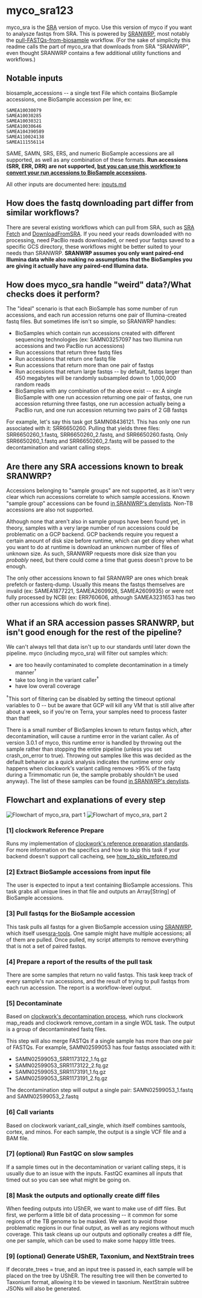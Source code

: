 # myco_sra123
myco_sra is the [SRA](https://www.ncbi.nlm.nih.gov/sra) version of myco. Use this version of myco if you want to analysze fastqs from SRA. This is powered by [SRANWRP](https://github.com/aofarrel/SRANWRP), most notably the [pull-FASTQs-from-biosample](https://dockstore.org/workflows/github.com/aofarrel/SRANWRP/pull_FASTQs_from_SRA_by_biosample:main?tab=info) workflow. (For the sake of simplicity this readme calls the part of myco_sra that downloads from SRA "SRANWRP", even thought SRANWRP contains a few additional utility functions and workflows.)

## Notable inputs
biosample_accessions -- a single text File which contains BioSample accessions, one BioSample accession per line, ex:
```
SAMEA10030079
SAMEA10030285
SAMEA10030321
SAMEA10030646
SAMEA104390589
SAMEA110024138
SAMEA111556114
```

SAME, SAMN, SRS, ERS, and numeric BioSample accessions are all supported, as well as any combination of these formats. **Run accessions (SRR, ERR, DRR) are not supported, [but you can use this workflow to convert your run accessions to BioSample accessions](https://dockstore.org/workflows/github.com/aofarrel/SRANWRP/get_biosample_accessions_from_run_accessions:main?tab=info).**

All other inputs are documented here: [inputs.md](./inputs.md)

## How does the fastq downloading part differ from similar workflows?
There are several existing workflows which can pull from SRA, such as [SRA Fetch](https://dockstore.org/workflows/github.com/theiagen/terra_utilities/SRA_Fetch:v1.4.1?tab=info) and [DownloadFromSRA](https://dockstore.org/workflows/github.com/broadinstitute/long-read-pipelines/DownloadFromSRA:kvg_update_downloaders?tab=info). If you need your reads downloaded with no processing, need PacBio reads downloaded, or need your fastqs saved to a specific GCS directory, these workflows might be better suited to your needs than SRANWRP. **SRANWRP assumes you only want paired-end Illumina data while also making no assumptions that the BioSamples you are giving it actually have any paired-end Illumina data.**

## How does myco_sra handle "weird" data?/What checks does it perform?
The "ideal" scenario is that each BioSample has some number of run accessions, and each run accession returns one pair of Illumina-created fastq files. But sometimes life isn't so simple, so SRANWRP handles:

* BioSamples which contain run accessions created with different sequencing technologies (ex: SAMN03257097 has two Illumina run accessions and two PacBio run accessions)
* Run accessions that return three fastq files
* Run accessions that return one fastq file
* Run accessions that return more than one pair of fastqs
* Run accessions that return large fastqs -- by default, fastqs larger than 450 megabytes will be randomly subsampled down to 1,000,000 random reads
* BioSamples with any combination of the above exist -- ex: A single BioSample with one run accession returning one pair of fastqs, one run accession returning three fastqs, one run accession actually being a PacBio run, and one run accession returning two pairs of 2 GB fastqs

For example, let's say this task got SAMN08436121. This has only one run associated with it: SRR6650260. Pulling that yields three files: SRR6650260_1.fastq, SRR6650260_2.fastq, and SRR6650260.fastq. Only SRR6650260_1.fastq and SRR6650260_2.fastq will be passed to the decontamination and variant calling steps.

## Are there any SRA accessions known to break SRANWRP?
Accessions belonging to "sample groups" are not supported, as it isn't very clear which run accessions correlate to which sample accessions. Known "sample group" accessions can be found [in SRANWRP's denylists](https://github.com/aofarrel/SRANWRP/tree/main/inputs/denylists). Non-TB accessions are also not supported.

Although none that aren't also in sample groups have been found yet, in theory, samples with a very large number of run accessions could be problematic on a GCP backend. GCP backends require you request a certain amount of disk size before runtime, which can get dicey when what you want to do at runtime is download an unknown number of files of unknown size. As such, SRANWRP requests more disk size than you *probably* need, but there could come a time that guess doesn't prove to be enough.

The only other accessions known to fail SRANWRP are ones which break prefetch or fasterq-dump. Usually this means the fastqs themselves are invalid (ex: SAMEA1877221, SAMEA2609926, SAMEA2609935) or were not fully processed by NCBI (ex: ERR760606, although SAMEA3231653 has two other run accessions which do work fine).

## What if an SRA accession passes SRANWRP, but isn't good enough for the rest of the pipeline?
We can't always tell that data isn't up to our standards until later down the pipeline. myco (including myco_sra) will filter out samples which:
* are too heavily contaminated to complete decontamination in a timely manner<sup>†</sup>
* take too long in the variant caller<sup>†</sup>
* have low overall coverage  

<sup>†</sup>This sort of filtering can be disabled by setting the timeout optional variables to 0 -- but be aware that GCP will kill any VM that is still alive after about a week, so if you're on Terra, your samples need to process faster than that!

There is a small number of BioSamples known to return fastqs which, after decontamination, will cause a runtime error in the variant caller. As of version 3.0.1 of myco, this runtime error is handled by throwing out the sample rather than stopping the entire pipeline (unless you set crash_on_error to true). Throwing out samples like this was decided as the default behavior as a quick analysis indicates the runtime error only happens when clockwork's variant calling removes >95% of the fastq during a Trimmomatic run (ie, the sample probably shouldn't be used anyway). The list of these samples can be found [in SRANWRP's denylists](https://github.com/aofarrel/SRANWRP/tree/main/inputs/denylists).

## Flowchart and explanations of every step
![Flowchart of myco_sra, part 1](./doc_making_resources/myco_sra_flowchart_1.png)
![Flowchart of myco_sra, part 2](./doc_making_resources/myco_sra_flowchart_2.png)

### [1] clockwork Reference Prepare
Runs my implementation of [clockwork's reference preparation standards](https://github.com/iqbal-lab-org/clockwork/wiki/Walkthrough-scripts-only#get-and-index-reference-genomes). For more information on the specifics and how to skip this task if your backend doesn't support call cacheing, see [how_to_skip_refprep.md](./how_to_skip_refprep.md)

### [2] Extract BioSample accessions from input file
The user is expected to input a text containing BioSample accessions. This task grabs all unique lines in that file and outputs an Array[String] of BioSample accessions.

### [3] Pull fastqs for the BioSample accession
This task pulls all fastqs for a given BioSample accession using [SRANWRP](https://github.com/aofarrel/SRANWRP), which itself uses[sra-tools](https://github.com/ncbi/sra-tools). One sample might have multiple accessions; all of them are pulled. Once pulled, my script attempts to remove everything that is not a set of paired fastqs.

### [4] Prepare a report of the results of the pull task
There are some samples that return no valid fastqs. This task keep track of every sample's run accessions, and the result of trying to pull fastqs from each run accession. The report is a workflow-level output.

### [5] Decontaminate
Based on [clockwork's decontamination process](https://github.com/iqbal-lab-org/clockwork/wiki/Walkthrough-scripts-only#decontaminate-the-reads), which runs clockwork map_reads and clockwork remove_contam in a single WDL task. The output is a group of decontaminated fastq files.

This step will also merge FASTQs if a single sample has more than one pair of FASTQs. For example, SAMN02599053 has four fastqs associated with it: 
* SAMN02599053_SRR1173122_1.fq.gz
* SAMN02599053_SRR1173122_2.fq.gz
* SAMN02599053_SRR1173191_1.fq.gz
* SAMN02599053_SRR1173191_2.fq.gz

The decontamination step will output a single pair: SAMN02599053_1.fastq and SAMN02599053_2.fastq

### [6] Call variants
Based on clockwork variant_call_single, which itself combines samtools, cortex, and minos. For each sample, the output is a single VCF file and a BAM file.

### [7] (optional) Run FastQC on slow samples
If a sample times out in the decontamination or variant calling steps, it is usually due to an issue with the inputs. FastQC examines all inputs that timed out so you can see what might be going on.

### [8] Mask the outputs and optionally create diff files
When feeding outputs into UShER, we want to make use of diff files. But first, we perform a little bit of data processing -- it common for some regions of the TB genome to be masked. We want to avoid those problematic regions in our final output, as well as any regions without much coverage. This task cleans up our outputs and optionally creates a diff file, one per sample, which can be used to make some happy little trees.

### [9] (optional) Generate UShER, Taxonium, and NextStrain trees
If decorate_trees = true, and an input tree is passed in, each sample will be placed on the tree by UShER. The resulting tree will then be converted to Taxonium format, allowing it to be viewed in taxonium. NextStrain subtree JSONs will also be generated.
